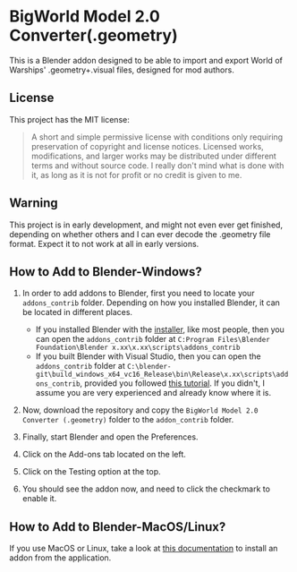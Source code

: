 # BigWorld Model 2.0 Converter(.geometry)
This is a Blender addon designed to be able to import and export World of Warships' .geometry+.visual files, designed for mod authors.

## License
This project has the MIT license:
>A short and simple permissive license with conditions only requiring preservation of copyright and license notices. Licensed works, modifications, and larger works may be distributed under different terms and without source code.
I really don't mind what is done with it, as long as it is not for profit or no credit is given to me.

## Warning
This project is in early development, and might not even ever get finished, depending on whether others and I can ever decode the .geometry file format. Expect it to not work at all in early versions.

## How to Add to Blender-Windows?
1. In order to add addons to Blender, first you need to locate your `addons_contrib` folder. Depending on how you installed Blender, it can be located in different places.
   * If you installed Blender with the [installer](https://www.blender.org/download/), like most people, then you can open the `addons_contrib` folder at `C:Program Files\Blender Foundation\Blender x.xx\x.xx\scripts\addons_contrib`
   * If you built Blender with Visual Studio, then you can open the `addons_contrib` folder at `C:\blender-git\build_windows_x64_vc16_Release\bin\Release\x.xx\scripts\addons_contrib`, provided you followed [this tutorial](https://wiki.blender.org/wiki/Building_Blender). If you didn't, I assume you are very experienced and already know where it is.

2. Now, download the repository and copy the `BigWorld Model 2.0 Converter (.geometry)` folder to the `addon_contrib` folder. 
3. Finally, start Blender and open the Preferences. 
4. Click on the Add-ons tab located on the left. 
5. Click on the Testing option at the top.
6. You should see the addon now, and need to click the checkmark to enable it.

## How to Add to Blender-MacOS/Linux?
If you use MacOS or Linux, take a look at [this documentation](https://docs.blender.org/manual/en/latest/editors/preferences/addons.html) to install an addon from the application.
